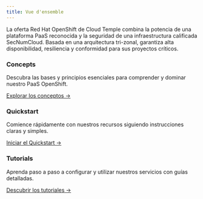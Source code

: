 ```yaml
---
title: Vue d'ensemble
---
```


La oferta Red Hat OpenShift de Cloud Temple combina la potencia de una plataforma PaaS reconocida y la seguridad de una infraestructura calificada SecNumCloud. Basada en una arquitectura tri-zonal, garantiza alta disponibilidad, resiliencia y conformidad para sus proyectos críticos.


<div class="card-grid">
  <div class="card">
    <h3>Concepts</h3>
    <p>Descubra las bases y principios esenciales para comprender y dominar nuestro PaaS OpenShift.</p>
    <a href="concepts" class="card-link">Explorar los conceptos &rarr;</a>
  </div>
  <div class="card">
    <h3>Quickstart</h3>
    <p>Comience rápidamente con nuestros recursos siguiendo instrucciones claras y simples.</p>
    <a href="quickstart" class="card-link">Iniciar el Quickstart &rarr;</a>
  </div>
    <div class="card">
    <h3>Tutorials</h3>
    <p>Aprenda paso a paso a configurar y utilizar nuestros servicios con guías detalladas.</p>
    <a href="tutorials" class="card-link">Descubrir los tutoriales &rarr;</a>
  </div>
</div>